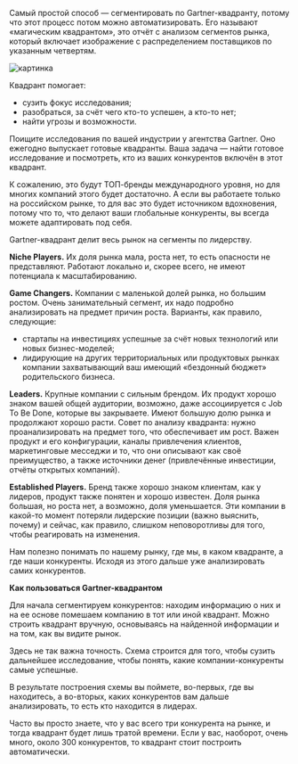 Самый простой способ — сегментировать по Gartner-квадранту, потому что этот процесс потом можно автоматизировать. Его называют «магическим квадрантом», это отчёт с анализом сегментов рынка, который включает изображение с распределением поставщиков по указанным четвертям.

![картинка](https://static.tildacdn.com/tild3834-3734-4835-b365-663633623462/Screenshot_5.png)

Квадрант помогает:

* сузить фокус исследования;
* разобраться, за счёт чего кто-то успешен, а кто-то нет;
* найти угрозы и возможности.

Поищите исследования по вашей индустрии у агентства Gartner. Оно ежегодно выпускает готовые квадранты. Ваша задача — найти готовое исследование и посмотреть, кто из ваших конкурентов включён в этот квадрант.

К сожалению, это будут ТОП-бренды международного уровня, но для многих компаний этого будет достаточно. А если вы работаете только на российском рынке, то для вас это будет источником вдохновения, потому что то, что делают ваши глобальные конкуренты, вы всегда можете адаптировать под себя.

Gartner-квадрант делит весь рынок на сегменты по лидерству.

**Niche Players.** Их доля рынка мала, роста нет, то есть опасности не представляют. Работают локально и, скорее всего, не имеют потенциала к масштабированию.

**Game Changers.** Компании с маленькой долей рынка, но большим ростом. Очень занимательный сегмент, их надо подробно анализировать на предмет причин роста. Варианты, как правило, следующие:

* стартапы на инвестициях успешные за счёт новых технологий или новых бизнес-моделей;
* лидирующие на других территориальных или продуктовых рынках компании захватывающий ваш имеющий «бездонный бюджет» родительского бизнеса.

**Leaders.** Крупные компании с сильным брендом. Их продукт хорошо знаком вашей общей аудитории, возможно, даже ассоциируется с Job To Be Done, которые вы закрываете. Имеют большую долю рынка и продолжают хорошо расти. Совет по анализу квадранта: нужно проанализировать на предмет того, что обеспечивает им рост. Важен продукт и его конфигурации, каналы привлечения клиентов, маркетинговые месседжи и то, что они описывают как своё преимущество, а также источники денег (привлечённые инвестиции, отчёты открытых компаний).

**Established Players.** Бренд также хорошо знаком клиентам, как у лидеров, продукт также понятен и хорошо известен. Доля рынка большая, но роста нет, а возможно, доля уменьшается. Эти компании в какой-то момент потеряли лидерские позиции (важно выяснить, почему) и сейчас, как правило, слишком неповоротливы для того, чтобы реагировать на изменения.

Нам полезно понимать по нашему рынку, где мы, в каком квадранте, а где наши конкуренты. Исходя из этого дальше уже анализировать самих конкурентов.

**Как пользоваться Gartner-квадрантом**

Для начала сегментируем конкурентов: находим информацию о них и на ее основе помешаем компанию в тот или иной квадрант. Можно строить квадрант вручную, основываясь на найденной информации и на том, как вы видите рынок.

Здесь не так важна точность. Схема строится для того, чтобы сузить дальнейшее исследование, чтобы понять, какие компании-конкуренты самые успешные.

В результате построения схемы вы поймете, во-первых, где вы находитесь, а во-вторых, каких конкурентов вам дальше анализировать, то есть кто находится в лидерах.

Часто вы просто знаете, что у вас всего три конкурента на рынке, и тогда квадрант будет лишь тратой времени. Если у вас, наоборот, очень много, около 300 конкурентов, то квадрант стоит построить автоматически.  
